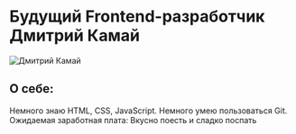 # Будущий Frontend-разработчик Дмитрий Камай
![Дмитрий Камай](https://niti-d.by/wp-content/uploads/2020/10/kamai.png)
## О себе:
Немного знаю HTML, CSS, JavaScript. Немного умею пользоваться Git. Ожидаемая заработная плата: Вкусно поесть и сладко поспать